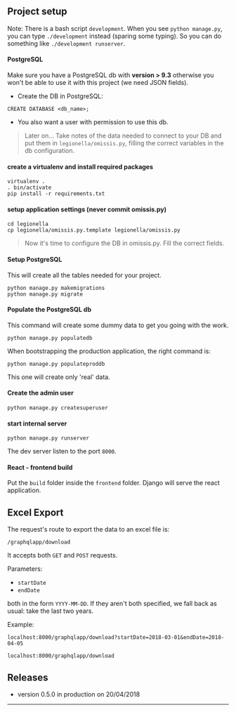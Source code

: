 ## Project setup

Note: There is a bash script `development`. When you see `python manage.py`,
you can type `./development` instead (sparing some typing). So you can do
something like `./development runserver`.


#### PostgreSQL

Make sure you have a PostgreSQL db with **version > 9.3** otherwise you won't be
able to use it with this project (we need JSON fields).

- Create the DB in PostgreSQL:

```
CREATE DATABASE <db_name>;
```

- You also want a user with permission to use this db.

> Later on...
> Take notes of the data needed to connect to your DB and put them in
> `legionella/omissis.py`, filling the correct variables in the db configuration.


#### create a virtualenv and install required packages

```
virtualenv .
. bin/activate
pip install -r requirements.txt
```


#### setup application settings (never commit omissis.py)

```
cd legionella
cp legionella/omissis.py.template legionella/omissis.py
```

> Now it's time to configure the DB in omissis.py. Fill the correct fields.


#### Setup PostgreSQL

This will create all the tables needed for your project.

```
python manage.py makemigrations
python manage.py migrate
```


#### Populate the PostgreSQL db

This command will create some dummy data to get you going with the work.

```
python manage.py populatedb
```

When bootstrapping the production application, the right command is:

```
python manage.py populateproddb
```

This one will create only 'real' data.


#### Create the admin user

```
python manage.py createsuperuser
```


#### start internal server

```
python manage.py runserver
```

The dev server listen to the port `8000`.


#### React - frontend build

Put the `build` folder inside the `frontend` folder.
Django will serve the react application.


## Excel Export

The request's route to export the data to an excel file is:

    /graphqlapp/download

It accepts both `GET` and `POST` requests.

Parameters:

- `startDate`
- `endDate`

both in the form `YYYY-MM-DD`. If they aren't both specified, we fall back as
usual: take the last two years.

Example:

    localhost:8000/graphqlapp/download?startDate=2018-03-01&endDate=2018-04-05

    localhost:8000/graphqlapp/download


## Releases

- version 0.5.0 in production on 20/04/2018


---
